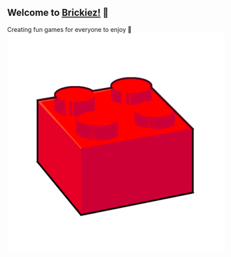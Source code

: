 ## Welcome to [Brickiez!]("./") 👋
Creating fun games for everyone to enjoy 🎈
<img src="https://github.com/brickiez/brickiez/blob/main/logo.png?raw=true">

